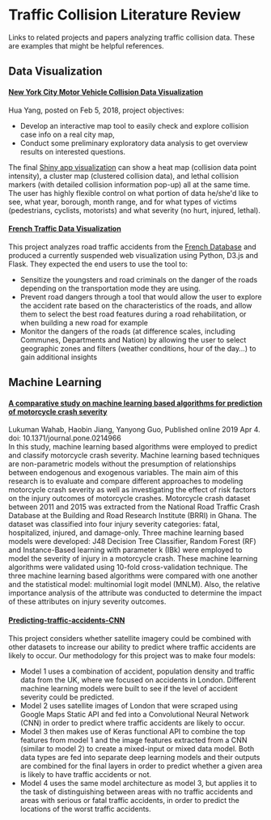 # Traffic Collision Literature Review

Links to related projects and papers analyzing traffic collision data. These are examples that might be helpful references.  


## Data Visualization 

#### [New York City Motor Vehicle Collision Data Visualization](https://nycdatascience.com/blog/student-works/new-york-city-motor-vehicle-collision-data-visualization/)  
Hua Yang, posted on Feb 5, 2018, project objectives:  
- Develop an interactive map tool to easily check and explore collision case info on a real city map,  
- Conduct some preliminary exploratory data analysis to get overview results on interested questions.  

The final [Shiny app visualization](https://yanghua23.shinyapps.io/shinyapp_NYC_Motor_Vehicle_Collision) can show a heat map (collision data point intensity), a cluster map (clustered collision data), and lethal collision markers (with detailed collision information pop-up) all at the same time. The user has highly flexible control on what portion of data he/she'd like to see, what year, borough, month range, and for what types of victims (pedestrians, cyclists, motorists) and what severity (no hurt, injured, lethal).  

#### [French Traffic Data Visualization](https://github.com/maelfabien/DataVisualization)  
This project analyzes road traffic accidents from the [French Database](https://www.data.gouv.fr/en/datasets/base-de-donnees-accidents-corporels-de-la-circulation) and produced a currently suspended web visualization using Python, D3.js and Flask. They expected the end users to use the tool to:  
- Sensitize the youngsters and road criminals on the danger of the roads depending on the transportation mode they are using.
- Prevent road dangers through a tool that would allow the user to explore the accident rate based on the characteristics of the roads, and allow them to select the best road features during a road rehabilitation, or when building a new road for example
- Monitor the dangers of the roads (at difference scales, including Communes, Departments and Nation) by allowing the user to select geographic zones and filters (weather conditions, hour of the day…) to gain additional insights  

## Machine Learning

#### [A comparative study on machine learning based algorithms for prediction of motorcycle crash severity](https://www.ncbi.nlm.nih.gov/pmc/articles/PMC6448880)  
Lukuman Wahab, Haobin Jiang, Yanyong Guo, Published online 2019 Apr 4. doi: 10.1371/journal.pone.0214966  
In this study, machine learning based algorithms were employed to predict and classify motorcycle crash severity. Machine learning based techniques are non-parametric models without the presumption of relationships between endogenous and exogenous variables. The main aim of this research is to evaluate and compare different approaches to modeling motorcycle crash severity as well as investigating the effect of risk factors on the injury outcomes of motorcycle crashes. Motorcycle crash dataset between 2011 and 2015 was extracted from the National Road Traffic Crash Database at the Building and Road Research Institute (BRRI) in Ghana. The dataset was classified into four injury severity categories: fatal, hospitalized, injured, and damage-only. Three machine learning based models were developed: J48 Decision Tree Classifier, Random Forest (RF) and Instance-Based learning with parameter k (IBk) were employed to model the severity of injury in a motorcycle crash. These machine learning algorithms were validated using 10-fold cross-validation technique. The three machine learning based algorithms were compared with one another and the statistical model: multinomial logit model (MNLM). Also, the relative importance analysis of the attribute was conducted to determine the impact of these attributes on injury severity outcomes.   

#### [Predicting-traffic-accidents-CNN](https://github.com/L-Lewis/Predicting-traffic-accidents-CNN)  
This project considers whether satellite imagery could be combined with other datasets to increase our ability to predict where traffic accidents are likely to occur. Our methodology for this project was to make four models:  
- Model 1 uses a combination of accident, population density and traffic data from the UK, where we focused on accidents in London. Different machine learning models were built to see if the level of accident severity could be predicted.  
- Model 2 uses satellite images of London that were scraped using Google Maps Static API and fed into a Convolutional Neural Network (CNN) in order to predict where traffic accidents are likely to occur.  
- Model 3 then makes use of Keras functional API to combine the top features from model 1 and the image features extracted from a CNN (similar to model 2) to create a mixed-input or mixed data model. Both data types are fed into separate deep learning models and their outputs are combined for the final layers in order to predict whether a given area is likely to have traffic accidents or not.  
- Model 4 uses the same model architecture as model 3, but applies it to the task of distinguishing between areas with no traffic accidents and areas with serious or fatal traffic accidents, in order to predict the locations of the worst traffic accidents.  
